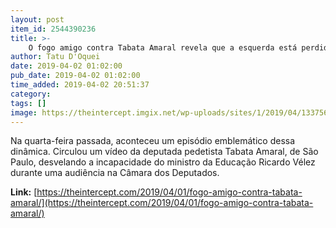 ```yaml
---
layout: post
item_id: 2544390236
title: >-
    O fogo amigo contra Tabata Amaral revela que a esquerda está perdida
author: Tatu D'Oquei
date: 2019-04-02 01:02:00
pub_date: 2019-04-02 01:02:00
time_added: 2019-04-02 20:51:37
category: 
tags: []
image: https://theintercept.imgix.net/wp-uploads/sites/1/2019/04/13375643-high-1554147962.jpeg?auto=compress%2Cformat&q=90&fit=crop&w=1200&h=800
---
```


Na quarta-feira passada, aconteceu um episódio emblemático dessa dinâmica. Circulou um vídeo da deputada pedetista Tabata Amaral, de São Paulo, desvelando a incapacidade do ministro da Educação Ricardo Vélez durante uma audiência na Câmara dos Deputados.

**Link:** [https://theintercept.com/2019/04/01/fogo-amigo-contra-tabata-amaral/](https://theintercept.com/2019/04/01/fogo-amigo-contra-tabata-amaral/)

